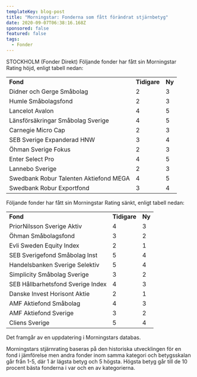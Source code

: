 ```yaml
---
templateKey: blog-post
title: "Morningstar: Fonderna som fått förändrat stjärnbetyg"
date: 2020-09-07T06:38:16.168Z
sponsored: false
featured: false
tags:
  - Fonder
---
```

<!--StartFragment-->

STOCKHOLM (Fonder Direkt) Följande fonder har fått sin Morningstar Rating höjd, enligt tabell nedan:

|                                        |              |        |
| -------------------------------------- | ------------ | ------ |
| **Fond**                               | **Tidigare** | **Ny** |
| Didner och Gerge Småbolag              | 2            | 3      |
| Humle Småbolagsfond                    | 2            | 3      |
| Lancelot Avalon                        | 4            | 5      |
| Länsförsäkringar Småbolag Sverige      | 4            | 5      |
| Carnegie Micro Cap                     | 2            | 3      |
| SEB Sverige Expanderad HNW             | 3            | 4      |
| Öhman Sverige Fokus                    | 2            | 3      |
| Enter Select Pro                       | 4            | 5      |
| Lannebo Sverige                        | 2            | 3      |
| Swedbank Robur Talenten Aktiefond MEGA | 4            | 5      |
| Swedbank Robur Exportfond              | 3            | 4      |

Följande fonder har fått sin Morningstar Rating sänkt, enligt tabell nedan:

|                                   |              |        |
| --------------------------------- | ------------ | ------ |
| **Fond**                          | **Tidigare** | **Ny** |
| PriorNilsson Sverige Aktiv        | 4            | 3      |
| Öhman Småbolagsfond               | 3            | 2      |
| Evli Sweden Equity Index          | 2            | 1      |
| SEB Sverigefond Småbolag Inst     | 5            | 4      |
| Handelsbanken Sverige Selektiv    | 5            | 4      |
| Simplicity Småbolag Sverige       | 3            | 2      |
| SEB Hållbarhetsfond Sverige Index | 4            | 3      |
| Danske Invest Horisont Aktie      | 2            | 1      |
| AMF Aktiefond Småbolag            | 4            | 3      |
| AMF Aktiefond Sverige             | 3            | 2      |
| Cliens Sverige                    | 5            | 4      |

Det framgår av en uppdatering i Morningstars databas.

Morningstars stjärnrating baseras på den historiska utvecklingen för en fond i jämförelse men andra fonder inom samma kategori och betygsskalan går från 1-5, där 1 är lägsta betyg och 5 högsta. Högsta betyg går till de 10 procent bästa fonderna i var och en av kategorierna.

<!--EndFragment-->